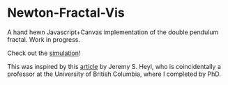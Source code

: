 # Newton-Fractal-Vis
A hand hewn Javascript+Canvas implementation of the double pendulum fractal. Work in progress.

Check out the [simulation](https://djkorchinski.github.io/double-pend-fractal/)!

This was inspired by this [article](https://www.famaf.unc.edu.ar/~vmarconi/fiscomp/Double.pdf) by Jeremy S. Heyl, who is coincidentally a professor at the University of British Columbia, where I completed by PhD. 